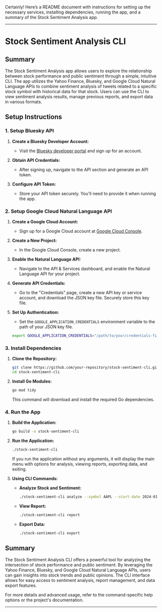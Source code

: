 Certainly! Here’s a README document with instructions for setting up the necessary services, installing dependencies, running the app, and a summary of the Stock Sentiment Analysis app.

---

# Stock Sentiment Analysis CLI

## Summary

The Stock Sentiment Analysis app allows users to explore the relationship between stock performance and public sentiment through a simple, intuitive CLI. The app utilizes the Yahoo Finance, Bluesky, and Google Cloud Natural Language APIs to combine sentiment analysis of tweets related to a specific stock symbol with historical data for that stock. Users can use the CLI to view sentiment analysis results, manage previous reports, and export data in various formats.

## Setup Instructions

### 1. Setup Bluesky API

1. **Create a Bluesky Developer Account:**
   - Visit the [Bluesky developer portal](https://docs.bsky.app/docs/get-started) and sign up for an account.

2. **Obtain API Credentials:**
   - After signing up, navigate to the API section and generate an API token.

3. **Configure API Token:**
   - Store your API token securely. You'll need to provide it when running the app.

### 2. Setup Google Cloud Natural Language API

1. **Create a Google Cloud Account:**
   - Sign up for a Google Cloud account at [Google Cloud Console](https://console.cloud.google.com/).

2. **Create a New Project:**
   - In the Google Cloud Console, create a new project.

3. **Enable the Natural Language API:**
   - Navigate to the API & Services dashboard, and enable the Natural Language API for your project.

4. **Generate API Credentials:**
   - Go to the "Credentials" page, create a new API key or service account, and download the JSON key file. Securely store this key file.

5. **Set Up Authentication:**
   - Set the `GOOGLE_APPLICATION_CREDENTIALS` environment variable to the path of your JSON key file.

   ```bash
   export GOOGLE_APPLICATION_CREDENTIALS="/path/to/your/credentials-file.json"
   ```

### 3. Install Dependencies

1. **Clone the Repository:**

   ```bash
   git clone https://github.com/your-repository/stock-sentiment-cli.git
   cd stock-sentiment-cli
   ```

2. **Install Go Modules:**

   ```bash
   go mod tidy
   ```

   This command will download and install the required Go dependencies.

### 4. Run the App

1. **Build the Application:**

   ```bash
   go build -o stock-sentiment-cli
   ```

2. **Run the Application:**

   ```bash
   ./stock-sentiment-cli
   ```

   If you run the application without any arguments, it will display the main menu with options for analysis, viewing reports, exporting data, and exiting.

3. **Using CLI Commands:**

   - **Analyze Stock and Sentiment:**

     ```bash
     ./stock-sentiment-cli analyze --symbol AAPL --start-date 2024-01-01 --end-date 2024-01-31
     ```

   - **View Report:**

     ```bash
     ./stock-sentiment-cli report
     ```

   - **Export Data:**

     ```bash
     ./stock-sentiment-cli export
     ```

## Summary

The Stock Sentiment Analysis CLI offers a powerful tool for analyzing the intersection of stock performance and public sentiment. By leveraging the Yahoo Finance, Bluesky, and Google Cloud Natural Language APIs, users can gain insights into stock trends and public opinions. The CLI interface allows for easy access to sentiment analysis, report management, and data export features.

For more details and advanced usage, refer to the command-specific help options or the project's documentation.

---
